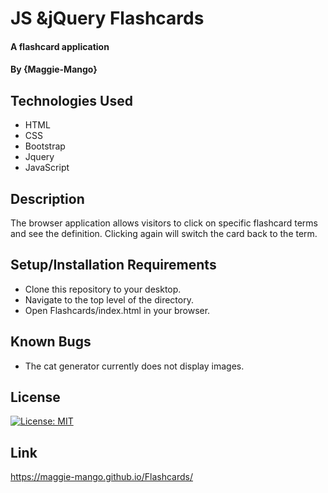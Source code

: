 # JS &jQuery Flashcards

#### A flashcard application

#### By **{Maggie-Mango}**

## Technologies Used

* HTML
* CSS
* Bootstrap
* Jquery
* JavaScript

## Description

The browser application allows visitors to click on specific flashcard terms and see the definition.
Clicking again will switch the card back to the term.

## Setup/Installation Requirements

* Clone this repository to your desktop.
* Navigate to the top level of the directory.
* Open Flashcards/index.html in your browser.

## Known Bugs

* The cat generator currently does not display images.

## License

[![License: MIT](https://img.shields.io/badge/License-MIT-yellow.svg)](https://opensource.org/licenses/MIT)


## Link
https://maggie-mango.github.io/Flashcards/
